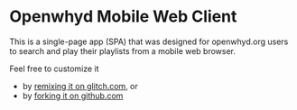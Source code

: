 # Openwhyd Mobile Web Client

This is a single-page app (SPA) that was designed for openwhyd.org users to search and play their playlists from a mobile web browser.

Feel free to customize it
- by [remixing it on glitch.com](https://glitch.com/~openwhyd-mobile-client), or
- by [forking it on github.com](https://github.com/openwhyd/openwhyd-mobile-web-client)
